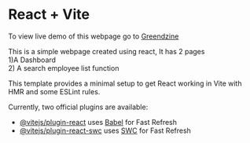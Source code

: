 # React + Vite

To view live demo of this webpage go to [Greendzine](https://alam-greendzine.netlify.app/)

This is a simple webpage created using react,
    It has 2 pages<br> 1)A Dashboard <br> 2) A search employee list function

This template provides a minimal setup to get React working in Vite with HMR and some ESLint rules.

Currently, two official plugins are available:

- [@vitejs/plugin-react](https://github.com/vitejs/vite-plugin-react/blob/main/packages/plugin-react/README.md) uses [Babel](https://babeljs.io/) for Fast Refresh
- [@vitejs/plugin-react-swc](https://github.com/vitejs/vite-plugin-react-swc) uses [SWC](https://swc.rs/) for Fast Refresh
